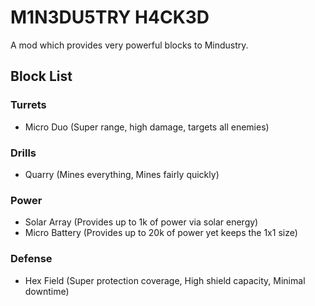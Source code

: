 # M1N3DU5TRY H4CK3D

A mod which provides very powerful blocks to Mindustry.

## Block List

### Turrets

* Micro Duo (Super range, high damage, targets all enemies)

### Drills

* Quarry (Mines everything, Mines fairly quickly)

### Power

* Solar Array (Provides up to 1k of power via solar energy)
* Micro Battery (Provides up to 20k of power yet keeps the 1x1 size)

### Defense

* Hex Field (Super protection coverage, High shield capacity, Minimal downtime)
